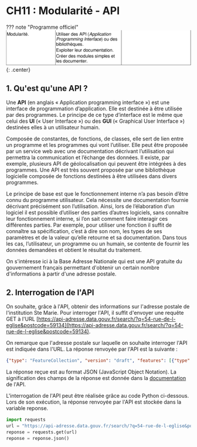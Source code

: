 # CH11 : Modularité - API

??? note "Programme officiel"
    ![image](img/BO.png){: .center}

## 1. Qu'est qu'une API ?
Une **API** (en anglais « Application programming interface ») est une interface de programmation d’application. Elle est destinée à être utilisée par des programmes. Le principe de ce type d’interface est le même que celui des **UI** (« User Interface ») ou des **GUI** (« Graphical User Interface ») destinées elles à un utilisateur humain.

Composée de constantes, de fonctions, de classes, elle sert de lien entre un programme et les programmes qui vont l’utiliser. Elle peut être proposée par un service web avec une documentation décrivant l’utilisation qui permettra la communication et l’échange des données. Il existe, par exemple, plusieurs API de géolocalisation qui peuvent être intégrées à des programmes. Une API est très souvent proposée par une bibliothèque logicielle composée de fonctions destinées à être utilisées dans divers programmes.

Le principe de base est que le fonctionnement interne n’a pas besoin d’être connu du programme utilisateur. Cela nécessite une documentation fournie décrivant précisément son l’utilisation. Ainsi, lors de l’élaboration d’un logiciel il est possible d’utiliser des parties d’autres logiciels, sans connaître leur fonctionnement interne, si l’on sait comment faire interagir ces différentes parties.
Par exemple, pour utiliser une fonction il suffit de connaître sa spécification, c’est à dire son nom, les types de ses paramètres et de la valeur qu’elle retourne et sa documentation. Dans tous les cas, l’utilisateur, un programme ou un humain, se contente de fournir les données demandées et obtient le résultat du traitement.

On s'intéresse ici à la Base Adresse Nationale qui est une API gratuite du gouvernement français permettant d'obtenir un certain nombre d'informations à partir d'une adresse postale.

## 2. Interrogation de l'API
On souhaite, grâce à l'API, obtenir des informations sur l'adresse postale de l'institution Ste Marie. Pour interroger l'API, il suffit d'envoyer une requête GET à l'URL [https://api-adresse.data.gouv.fr/search/?q=54-rue-de-l-eglise&postcode=59134](https://api-adresse.data.gouv.fr/search/?q=54-rue-de-l-eglise&postcode=59134).

On remarque que l'adresse postale sur laquelle on souhaite interroger l'API est indiquée dans l'URL. La réponse renvoyée par l'API est la suivante :

```json
{"type": "FeatureCollection", "version": "draft", "features": [{"type": "Feature", "geometry": {"type": "Point", "coordinates": [2.919014, 50.603896]}, "properties": {"label": "Rue de l\u2019Eglise 59134 Beaucamps-Ligny", "score": 0.7158977005347593, "id": "59056_0060", "name": "Rue de l\u2019Eglise", "postcode": "59134", "citycode": "59056", "x": 694257.21, "y": 7056318.52, "city": "Beaucamps-Ligny", "context": "59, Nord, Hauts-de-France", "type": "street", "importance": 0.46311}}, {"type": "Feature", "geometry": {"type": "Point", "coordinates": [2.864853, 50.571784]}, "properties": {"label": "Rue de l\u2019Eglise 59134 Wicres", "score": 0.712733155080214, "id": "59658_0020", "name": "Rue de l\u2019Eglise", "postcode": "59134", "citycode": "59658", "x": 690410.49, "y": 7052745.79, "city": "Wicres", "context": "59, Nord, Hauts-de-France", "type": "street", "importance": 0.4283}}, {"type": "Feature", "geometry": {"type": "Point", "coordinates": [2.884764, 50.614966]}, "properties": {"label": "Rue de l\u2019Eglise 59134 Le Maisnil", "score": 0.7101831550802139, "id": "59371_0060", "name": "Rue de l\u2019Eglise", "postcode": "59134", "citycode": "59371", "x": 691830.32, "y": 7057555.01, "city": "Le Maisnil", "context": "59, Nord, Hauts-de-France", "type": "street", "importance": 0.40025}}, {"type": "Feature", "geometry": {"type": "Point", "coordinates": [2.86755, 50.570217]}, "properties": {"label": "Rue de l\u2019Eglise et Bas Champ 59134 Wicres", "score": 0.41261, "id": "59658_gy8iak", "name": "Rue de l\u2019Eglise et Bas Champ", "postcode": "59134", "citycode": "59658", "x": 690601.57, "y": 7052570.87, "city": "Wicres", "context": "59, Nord, Hauts-de-France", "type": "street", "importance": 0.33871}}, {"type": "Feature", "geometry": {"type": "Point", "coordinates": [2.86596, 50.572264]}, "properties": {"label": "Chemin Pieton Rues (l\u2019Eglise - Viguier) 59134 Wicres", "score": 0.2762463636363636, "id": "59658_k3ui6a", "name": "Chemin Pieton Rues (l\u2019Eglise - Viguier)", "postcode": "59134", "citycode": "59658", "x": 690489.13, "y": 7052799.13, "city": "Wicres", "context": "59, Nord, Hauts-de-France", "type": "street", "importance": 0.33871}}], "attribution": "BAN", "licence": "ETALAB-2.0", "query": "54-rue-de-l-eglise", "filters": {"postcode": "59134"}, "limit": 5}
```

La réponse reçue est au format JSON (JavaScript Object Notation). La signification des champs de la réponse est donnée dans la [documentation](https://adresse.data.gouv.fr/api-doc/adresse) de l'API.

L'interrogation de l'API peut être réalisée grâce au code Python ci-dessous. Lors de son exécution, la réponse renvoyée par l'API est stockée dans la variable reponse.

```python linenums='1'
import requests
url = "https://api-adresse.data.gouv.fr/search/?q=54-rue-de-l-eglise&postcode=59134"
reponse = requests.get(url)
reponse = reponse.json()
```
